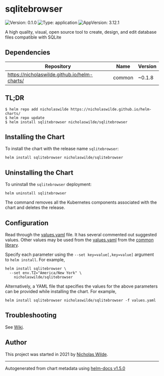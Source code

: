 # sqlitebrowser

![Version: 0.1.0](https://img.shields.io/badge/Version-0.1.0-informational?style=flat-square) ![Type: application](https://img.shields.io/badge/Type-application-informational?style=flat-square) ![AppVersion: 3.12.1](https://img.shields.io/badge/AppVersion-3.12.1-informational?style=flat-square)

A high quality, visual, open source tool to create, design, and edit database files compatible with SQLite

## Dependencies

| Repository | Name | Version |
|------------|------|---------|
| https://nicholaswilde.github.io/helm-charts/ | common | ~0.1.8 |

## TL;DR
```console
$ helm repo add nicholaswilde https://nicholaswilde.github.io/helm-charts/
$ helm repo update
$ helm install sqlitebrowser nicholaswilde/sqlitebrowser
```

## Installing the Chart
To install the chart with the release name `sqlitebrowser`:
```console
helm install sqlitebrowser nicholaswilde/sqlitebrowser
```

## Uninstalling the Chart
To uninstall the `sqlitebrowser` deployment:
```console
helm uninstall sqlitebrowser
```
The command removes all the Kubernetes components associated with the chart and deletes the release.

## Configuration

Read through the [values.yaml](./values.yaml) file. It has several commented out suggested values.
Other values may be used from the [values.yaml](../common/values.yaml) from the [common library](../common).

Specify each parameter using the `--set key=value[,key=value]` argument to `helm install`. For example,
```console
helm install sqlitebrowser \
  --set env.TZ="America/New York" \
    nicholaswilde/sqlitebrowser
```

Alternatively, a YAML file that specifies the values for the above parameters can be provided while installing the chart.
For example,
```console
helm install sqlitebrowser nicholaswilde/sqlitebrowser -f values.yaml
```

## Troubleshooting
See [Wiki](https://github.com/nicholaswilde/helm-charts/wiki/Troubleshooting).

## Author
This project was started in 2021 by [Nicholas Wilde](https://github.com/nicholaswilde).

----------------------------------------------
Autogenerated from chart metadata using [helm-docs v1.5.0](https://github.com/norwoodj/helm-docs/releases/v1.5.0)
